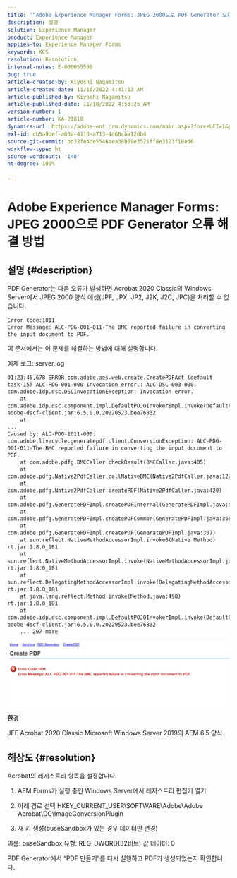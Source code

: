 ```yaml
---
title: '“Adobe Experience Manager Forms: JPEG 2000으로 PDF Generator 오류 해결 방법”'
description: 설명
solution: Experience Manager
product: Experience Manager
applies-to: Experience Manager Forms
keywords: KCS
resolution: Resolution
internal-notes: E-000655596
bug: true
article-created-by: Kiyoshi Nagamitsu
article-created-date: 11/18/2022 4:41:13 AM
article-published-by: Kiyoshi Nagamitsu
article-published-date: 11/18/2022 4:53:25 AM
version-number: 1
article-number: KA-21018
dynamics-url: https://adobe-ent.crm.dynamics.com/main.aspx?forceUCI=1&pagetype=entityrecord&etn=knowledgearticle&id=82451538-fb66-ed11-9561-6045bd006b3d
exl-id: cb5a9bef-a03a-4110-a713-4d66cba120b4
source-git-commit: bd32fe4de5546aea38b59e3521ff8e3123f18ed6
workflow-type: ht
source-wordcount: '140'
ht-degree: 100%

---
```


# Adobe Experience Manager Forms: JPEG 2000으로 PDF Generator 오류 해결 방법

## 설명 {#description}


PDF Generator는 다음 오류가 발생하면 Acrobat 2020 Classic의 Windows Server에서 JPEG 2000 양식 에셋(JPF, JPX, JP2, J2K, J2C, JPC)을 처리할 수 없습니다.


```
Error Code:1011 
Error Message: ALC-PDG-001-011-The BMC reported failure in converting the input document to PDF.
```


이 문서에서는 이 문제를 해결하는 방법에 대해 설명합니다.

예제 로그:
server.log


```
01:23:45,678 ERROR com.adobe.aes.web.create.CreatePDFAct (default task-15) ALC-PDG-001-000-Invocation error.: ALC-DSC-003-000: com.adobe.idp.dsc.DSCInvocationException: Invocation error.
    at com.adobe.idp.dsc.component.impl.DefaultPOJOInvokerImpl.invoke(DefaultPOJOInvokerImpl.java:152) adobe-dscf-client.jar:6.5.0.0.20220523.bee76832
    at.
...
Caused by: ALC-PDG-1011-000: com.adobe.livecycle.generatepdf.client.ConversionException: ALC-PDG-001-011-The BMC reported failure in converting the input document to PDF.
    at com.adobe.pdfg.BMCCaller.checkResult(BMCCaller.java:405)
    at com.adobe.pdfg.Native2PdfCaller.callNativeBMC(Native2PdfCaller.java:1229)
    at com.adobe.pdfg.Native2PdfCaller.createPDF(Native2PdfCaller.java:420)
    at com.adobe.pdfg.GeneratePDFImpl.createPDFInternal(GeneratePDFImpl.java:527)
    at com.adobe.pdfg.GeneratePDFImpl.createPDFCommon(GeneratePDFImpl.java:366)
    at com.adobe.pdfg.GeneratePDFImpl.createPDF(GeneratePDFImpl.java:307)
    at sun.reflect.NativeMethodAccessorImpl.invoke0(Native Method) rt.jar:1.8.0_181
    at sun.reflect.NativeMethodAccessorImpl.invoke(NativeMethodAccessorImpl.java:62) rt.jar:1.8.0_181
    at sun.reflect.DelegatingMethodAccessorImpl.invoke(DelegatingMethodAccessorImpl.java:43) rt.jar:1.8.0_181
    at java.lang.reflect.Method.invoke(Method.java:498) rt.jar:1.8.0_181
    at com.adobe.idp.dsc.component.impl.DefaultPOJOInvokerImpl.invoke(DefaultPOJOInvokerImpl.java:118) adobe-dscf-client.jar:6.5.0.0.20220523.bee76832
    ... 207 more
```






![](assets/___77a247cf-fc66-ed11-9561-6045bd006b3d___.jpeg)

<b>환경</b>

JEE
Acrobat 2020 Classic
Microsoft Windows Server 2019의 AEM 6.5 양식


## 해상도 {#resolution}


Acrobat의 레지스트리 항목을 설정합니다.

1. AEM Forms가 실행 중인 Windows Server에서 레지스트리 편집기 열기

2. 아래 경로 선택
HKEY_CURRENT_USER\SOFTWARE\Adobe\Adobe Acrobat\DC\ImageConversionPlugin

3. 새 키 생성(buseSandbox가 있는 경우 데이터만 변경)

이름: buseSandbox
유형: REG_DWORD(32비트) 값
데이터: 0

PDF Generator에서 “PDF 만들기”를 다시 실행하고 PDF가 생성되었는지 확인합니다.

